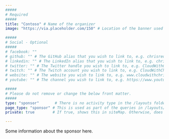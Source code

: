 ```yaml
---
#####
# Required
#####
title: "Contoso" # Name of the organizer
image: "https://via.placeholder.com/150" # Location of the banner used for the group page, and in the group list

#####
# Social - Optional
#####
# facebook: ""
# github: "" # The GitHub alias that you wish to link to, e.g. chrisreddington
# linkedin: "" # The LinkedIn alias that you wish to link to, e.g. chrisreddington
# twitter: "" # The Twitter handle you wish to link to, e.g. CloudWithChris
# twitch: "" # The Twitch account you wish to link to, e.g. CloudWithChris
# website: "" # The website you wish to link to, e.g. www.cloudwithchris.com
# youtube: "" # The channel you wish to link to, e.g. https://www.youtube.com/c/CloudWithChris

#####
# Please do not remove or change the below front matter.
#####
type: "sponsor"       # There is no activity type in the /layouts folder, just like there is deliberately no default single or list. This means this file will not be generated, and positively impacts the build tests.
page_type: "sponsor" # This is used as part of the queries in /layouts/groups/single.html
private: true        # If true, shows this in siteMap. Otherwise, does not.

---
```

Some information about the sponsor here.